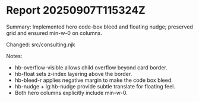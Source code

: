# Report 20250907T115324Z

Summary: Implemented hero code-box bleed and floating nudge; preserved grid and ensured min-w-0 on columns.

Changed: src/consulting.njk

Notes:
- hb-overflow-visible allows child overflow beyond card border.
- hb-float sets z-index layering above the border.
- hb-bleed-r applies negative margin to make the code box bleed.
- hb-nudge + lg:hb-nudge provide subtle translate for floating feel.
- Both hero columns explicitly include min-w-0.
